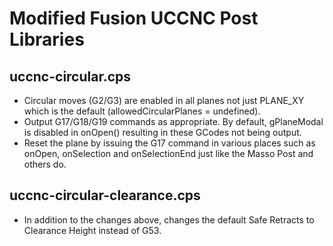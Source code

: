 # Modified Fusion UCCNC Post Libraries

## uccnc-circular.cps

- Circular moves (G2/G3) are enabled in all planes not just PLANE_XY which is the default (allowedCircularPlanes = undefined).
- Output G17/G18/G19 commands as appropriate. By default, gPlaneModal is disabled in onOpen() resulting in these GCodes not being output.
- Reset the plane by issuing the G17 command in various places such as onOpen, onSelection and onSelectionEnd just like the Masso Post and others do.

## uccnc-circular-clearance.cps

- In addition to the changes above, changes the default Safe Retracts to Clearance Height instead of G53.
